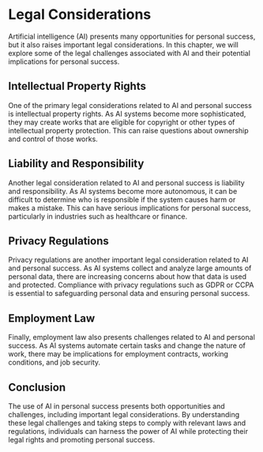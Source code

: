 Legal Considerations
======================================================================

Artificial intelligence (AI) presents many opportunities for personal success, but it also raises important legal considerations. In this chapter, we will explore some of the legal challenges associated with AI and their potential implications for personal success.

Intellectual Property Rights
----------------------------

One of the primary legal considerations related to AI and personal success is intellectual property rights. As AI systems become more sophisticated, they may create works that are eligible for copyright or other types of intellectual property protection. This can raise questions about ownership and control of those works.

Liability and Responsibility
----------------------------

Another legal consideration related to AI and personal success is liability and responsibility. As AI systems become more autonomous, it can be difficult to determine who is responsible if the system causes harm or makes a mistake. This can have serious implications for personal success, particularly in industries such as healthcare or finance.

Privacy Regulations
-------------------

Privacy regulations are another important legal consideration related to AI and personal success. As AI systems collect and analyze large amounts of personal data, there are increasing concerns about how that data is used and protected. Compliance with privacy regulations such as GDPR or CCPA is essential to safeguarding personal data and ensuring personal success.

Employment Law
--------------

Finally, employment law also presents challenges related to AI and personal success. As AI systems automate certain tasks and change the nature of work, there may be implications for employment contracts, working conditions, and job security.

Conclusion
----------

The use of AI in personal success presents both opportunities and challenges, including important legal considerations. By understanding these legal challenges and taking steps to comply with relevant laws and regulations, individuals can harness the power of AI while protecting their legal rights and promoting personal success.
